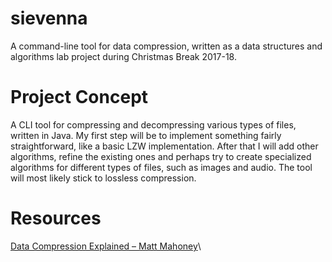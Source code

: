 # sievenna
A command-line tool for data compression, written as a data structures and algorithms lab project during Christmas Break 2017-18.

Project Concept
===============

A CLI tool for compressing and decompressing various types of files,
written in Java. My first step will be to implement something fairly
straightforward, like a basic LZW implementation. After that I will add
other algorithms, refine the existing ones and perhaps try to create
specialized algorithms for different types of files, such as images and
audio. The tool will most likely stick to lossless compression.

Resources
=========

[Data Compression Explained – Matt
Mahoney](http://mattmahoney.net/dc/dce.html)\
